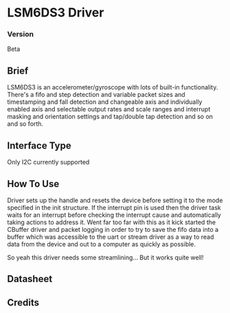 # LSM6DS3 Driver


### Version

Beta

## Brief

LSM6DS3 is an accelerometer/gyroscope with lots of built-in functionality. There's a fifo and step detection and variable packet sizes and timestamping and fall detection and changeable axis and individually enabled axis and selectable output rates and scale ranges and interrupt masking and orientation settings and tap/double tap detection and so on and so forth.


## Interface Type

Only I2C currently supported

## How To Use

Driver sets up the handle and resets the device before setting it to the mode specified in the init structure. If the interrupt pin is used then the driver task waits for an interrupt before checking the interrupt cause and automatically taking actions to address it. Went far too far with this as it kick started the CBuffer driver and packet logging in order to try to save the fifo data into a buffer which was accessible to the uart or stream driver as a way to read data from the device and out to a computer as quickly as possible.

So yeah this driver needs some streamlining... But it works quite well!

## Datasheet


## Credits